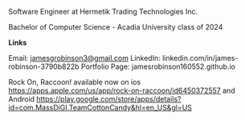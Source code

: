 Software Engineer at Hermetik Trading Technologies Inc.

Bachelor of Computer Science - Acadia University class of 2024

**Links**

Email: jamesgrobinson3@gmail.com
LinkedIn: linkedin.com/in/james-robinson-3790b822b
Portfolio Page: jamesrobinson160552.github.io


Rock On, Raccoon! available now on ios https://apps.apple.com/us/app/rock-on-raccoon/id6450372557 and Android https://play.google.com/store/apps/details?id=com.MassDiGI.TeamCottonCandy&hl=en_US&gl=US

<!---
JamesRobinson160552/JamesRobinson160552 is a ✨ special ✨ repository because its `README.md` (this file) appears on your GitHub profile.
You can click the Preview link to take a look at your changes.
--->
